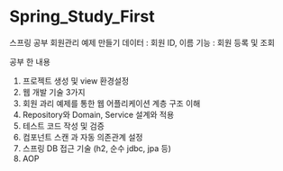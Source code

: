 # Spring_Study_First
스프링 공부 
회원관리 예제 만들기
데이터 : 회원 ID, 이름
기능 : 회원 등록 및 조회

공부 한 내용
1. 프로젝트 생성 및 view 환경설정
2. 웹 개발 기술 3가지
3. 회원 과리 예제를 통한 웹 어플리케이션 계층 구조 이해
4. Repository와 Domain, Service 설계와 적용
5. 테스트 코드 작성 및 검증
6. 컴포넌트 스캔 과 자동 의존관계 설정
7. 스프링 DB 접근 기술 (h2, 순수 jdbc, jpa 등)
8. AOP
